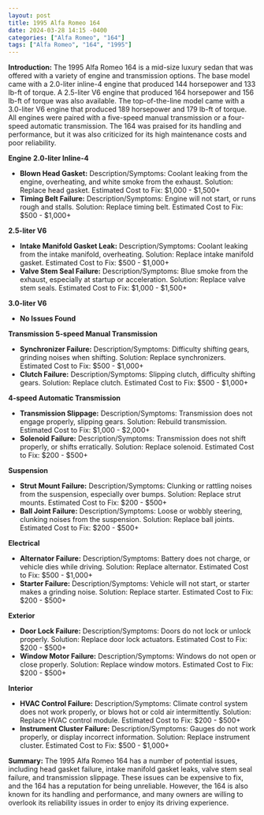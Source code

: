```yaml
---
layout: post
title: 1995 Alfa Romeo 164
date: 2024-03-28 14:15 -0400
categories: ["Alfa Romeo", "164"]
tags: ["Alfa Romeo", "164", "1995"]
---
```

**Introduction:** The 1995 Alfa Romeo 164 is a mid-size luxury sedan that was offered with a variety of engine and transmission options. The base model came with a 2.0-liter inline-4 engine that produced 144 horsepower and 133 lb-ft of torque. A 2.5-liter V6 engine that produced 164 horsepower and 156 lb-ft of torque was also available. The top-of-the-line model came with a 3.0-liter V6 engine that produced 189 horsepower and 179 lb-ft of torque. All engines were paired with a five-speed manual transmission or a four-speed automatic transmission. The 164 was praised for its handling and performance, but it was also criticized for its high maintenance costs and poor reliability.

**Engine**
**2.0-liter Inline-4**
* **Blown Head Gasket:** Description/Symptoms: Coolant leaking from the engine, overheating, and white smoke from the exhaust. Solution: Replace head gasket. Estimated Cost to Fix: $1,000 - $1,500+
* **Timing Belt Failure:** Description/Symptoms: Engine will not start, or runs rough and stalls. Solution: Replace timing belt. Estimated Cost to Fix: $500 - $1,000+

**2.5-liter V6**
* **Intake Manifold Gasket Leak:** Description/Symptoms: Coolant leaking from the intake manifold, overheating. Solution: Replace intake manifold gasket. Estimated Cost to Fix: $500 - $1,000+
* **Valve Stem Seal Failure:** Description/Symptoms: Blue smoke from the exhaust, especially at startup or acceleration. Solution: Replace valve stem seals. Estimated Cost to Fix: $1,000 - $1,500+

**3.0-liter V6**
* **No Issues Found**

**Transmission**
**5-speed Manual Transmission**
* **Synchronizer Failure:** Description/Symptoms: Difficulty shifting gears, grinding noises when shifting. Solution: Replace synchronizers. Estimated Cost to Fix: $500 - $1,000+
* **Clutch Failure:** Description/Symptoms: Slipping clutch, difficulty shifting gears. Solution: Replace clutch. Estimated Cost to Fix: $500 - $1,000+

**4-speed Automatic Transmission**
* **Transmission Slippage:** Description/Symptoms: Transmission does not engage properly, slipping gears. Solution: Rebuild transmission. Estimated Cost to Fix: $1,000 - $2,000+
* **Solenoid Failure:** Description/Symptoms: Transmission does not shift properly, or shifts erratically. Solution: Replace solenoid. Estimated Cost to Fix: $200 - $500+

**Suspension**
* **Strut Mount Failure:** Description/Symptoms: Clunking or rattling noises from the suspension, especially over bumps. Solution: Replace strut mounts. Estimated Cost to Fix: $200 - $500+
* **Ball Joint Failure:** Description/Symptoms: Loose or wobbly steering, clunking noises from the suspension. Solution: Replace ball joints. Estimated Cost to Fix: $200 - $500+

**Electrical**
* **Alternator Failure:** Description/Symptoms: Battery does not charge, or vehicle dies while driving. Solution: Replace alternator. Estimated Cost to Fix: $500 - $1,000+
* **Starter Failure:** Description/Symptoms: Vehicle will not start, or starter makes a grinding noise. Solution: Replace starter. Estimated Cost to Fix: $200 - $500+

**Exterior**
* **Door Lock Failure:** Description/Symptoms: Doors do not lock or unlock properly. Solution: Replace door lock actuators. Estimated Cost to Fix: $200 - $500+
* **Window Motor Failure:** Description/Symptoms: Windows do not open or close properly. Solution: Replace window motors. Estimated Cost to Fix: $200 - $500+

**Interior**
* **HVAC Control Failure:** Description/Symptoms: Climate control system does not work properly, or blows hot or cold air intermittently. Solution: Replace HVAC control module. Estimated Cost to Fix: $200 - $500+
* **Instrument Cluster Failure:** Description/Symptoms: Gauges do not work properly, or display incorrect information. Solution: Replace instrument cluster. Estimated Cost to Fix: $500 - $1,000+

**Summary:** The 1995 Alfa Romeo 164 has a number of potential issues, including head gasket failure, intake manifold gasket leaks, valve stem seal failure, and transmission slippage. These issues can be expensive to fix, and the 164 has a reputation for being unreliable. However, the 164 is also known for its handling and performance, and many owners are willing to overlook its reliability issues in order to enjoy its driving experience.
